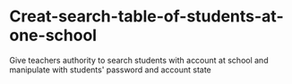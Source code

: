 # Creat-search-table-of-students-at-one-school
Give teachers authority to search students with account at school and manipulate with students' password and account state
